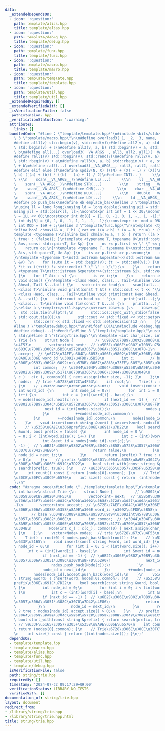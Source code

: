 ```yaml
---
data:
  _extendedDependsOn:
  - icon: ':question:'
    path: template/alias.hpp
    title: template/alias.hpp
  - icon: ':question:'
    path: template/debug.hpp
    title: template/debug.hpp
  - icon: ':question:'
    path: template/func.hpp
    title: template/func.hpp
  - icon: ':question:'
    path: template/macro.hpp
    title: template/macro.hpp
  - icon: ':question:'
    path: template/template.hpp
    title: template/template.hpp
  - icon: ':question:'
    path: template/util.hpp
    title: template/util.hpp
  _extendedRequiredBy: []
  _extendedVerifiedWith: []
  _isVerificationFailed: false
  _pathExtension: hpp
  _verificationStatusIcon: ':warning:'
  attributes:
    links: []
  bundledCode: "#line 2 \"template/template.hpp\"\n#include <bits/stdc++.h>\n#line\
    \ 3 \"template/macro.hpp\"\n\n#define overload3(_1, _2, _3, name, ...) name\n\
    #define all1(v) std::begin(v), std::end(v)\n#define all2(v, a) std::begin(v),\
    \ std::begin(v) + a\n#define all3(v, a, b) std::begin(v) + a, std::begin(v) +\
    \ b\n#define all(...) overload3(__VA_ARGS__, all3, all2, all1)(__VA_ARGS__)\n\
    #define rall1(v) std::rbegin(v), std::rend(v)\n#define rall2(v, a) std::rbegin(v),\
    \ std::rbegin(v) + a\n#define rall3(v, a, b) std::rbegin(v) + a, std::rbegin(v)\
    \ + b\n#define rall(...) overload3(__VA_ARGS__, rall3, rall2, rall1)(__VA_ARGS__)\n\
    #define elif else if\n#define updiv(N, X) (((N) + (X) - 1) / (X))\n#define sigma(a,\
    \ b) (((a) + (b)) * ((b) - (a) + 1) / 2)\n#define INT(...)     \\\n    int __VA_ARGS__;\
    \ \\\n    scan(__VA_ARGS__)\n#define LL(...)     \\\n    ll __VA_ARGS__; \\\n\
    \    scan(__VA_ARGS__)\n#define STR(...)        \\\n    string __VA_ARGS__; \\\
    \n    scan(__VA_ARGS__)\n#define CHR(...)      \\\n    char __VA_ARGS__; \\\n\
    \    scan(__VA_ARGS__)\n#define DOU(...)        \\\n    double __VA_ARGS__; \\\
    \n    scan(__VA_ARGS__)\n#define LD(...)     \\\n    ld __VA_ARGS__; \\\n    scan(__VA_ARGS__)\n\
    #define pb push_back\n#define eb emplace_back\n#line 3 \"template/alias.hpp\"\n\
    \nusing ll = long long;\nusing ld = long double;\nusing pii = std::pair<int, int>;\n\
    using pll = std::pair<ll, ll>;\nconstexpr int inf = 1 << 30;\nconstexpr ll INF\
    \ = 1LL << 60;\nconstexpr int dx[8] = {1, 0, -1, 0, 1, -1, 1, -1};\nconstexpr\
    \ int dy[8] = {0, 1, 0, -1, 1, 1, -1, -1};\nconstexpr int mod = 998244353;\nconstexpr\
    \ int MOD = 1e9 + 7;\n#line 3 \"template/func.hpp\"\n\ntemplate <typename T>\n\
    inline bool chmax(T& a, T b) { return ((a < b) ? (a = b, true) : (false)); }\n\
    template <typename T>\ninline bool chmin(T& a, T b) { return ((a > b) ? (a = b,\
    \ true) : (false)); }\ntemplate <typename T, typename U>\nstd::ostream &operator<<(std::ostream\
    \ &os, const std::pair<T, U> &p) {\n    os << p.first << \" \" << p.second;\n\
    \    return os;\n}\ntemplate <typename T, typename U>\nstd::istream &operator>>(std::istream\
    \ &is, std::pair<T, U> &p) {\n    is >> p.first >> p.second;\n    return is;\n\
    }\ntemplate <typename T>\nstd::ostream &operator<<(std::ostream &os, const std::vector<T>\
    \ &v) {\n    for (auto it = std::begin(v); it != std::end(v);) {\n        os <<\
    \ *it << ((++it) != std::end(v) ? \" \" : \"\");\n    }\n    return os;\n}\ntemplate\
    \ <typename T>\nstd::istream &operator>>(std::istream &is, std::vector<T> &v)\
    \ {\n    for (T &in : v) {\n        is >> in;\n    }\n    return is;\n}\ninline\
    \ void scan() {}\ntemplate <class Head, class... Tail>\ninline void scan(Head\
    \ &head, Tail &...tail) {\n    std::cin >> head;\n    scan(tail...);\n}\ntemplate\
    \ <class T>\ninline void print(const T &t) { std::cout << t << '\\n'; }\ntemplate\
    \ <class Head, class... Tail>\ninline void print(const Head &head, const Tail\
    \ &...tail) {\n    std::cout << head << ' ';\n    print(tail...);\n}\ntemplate\
    \ <class... T>\ninline void fin(const T &...a) {\n    print(a...);\n    exit(0);\n\
    }\n#line 3 \"template/util.hpp\"\n\nstruct IOSetup {\n    IOSetup() {\n      \
    \  std::cin.tie(nullptr);\n        std::ios::sync_with_stdio(false);\n       \
    \ std::cout.tie(0);\n        std::cout << std::fixed << std::setprecision(12);\n\
    \        std::cerr << std::fixed << std::setprecision(12);\n    }\n} IOSetup;\n\
    #line 3 \"template/debug.hpp\"\n\n#ifdef LOCAL\n#include <debug.hpp>\n#else\n\
    #define debug(...)\n#endif\n#line 8 \"template/template.hpp\"\nusing namespace\
    \ std;\n#line 3 \"string/trie.hpp\"\n\ntemplate <int char_size, int base>\nstruct\
    \ Trie {\n    struct Node {          // \u9802\u70B9\u3092\u8868\u3059\u69CB\u9020\
    \u4F53\n        vector<int> next;  // \u5B50\u306E\u9802\u70B9\u756A\u53F7\u3092\
    \u683C\u7D0D\u3002\u5B58\u5728\u3057\u306A\u3051\u308C\u3070-1\n        vector<int>\
    \ accept;  // \u672B\u7AEF\u304C\u3053\u306E\u9802\u70B9\u306B\u306A\u308B\u5358\
    \u8A9E\u306E word_id \u3092\u4FDD\u5B58\n        int c;       // base \u304B\u3089\
    \u306E\u9593\u9694\u3092int\u578B\u3067\u8868\u73FE\u3057\u305F\u3082\u306E\n\
    \        int common;  // \u3044\u304F\u3064\u306E\u5358\u8A9E\u304C\u3053\u306E\
    \u9802\u70B9\u3092\u5171\u6709\u3057\u3066\u3044\u308B\u304B\n        Node(int\
    \ c_) : c(c_), common(0) { next.assign(char_size, -1); }\n    };\n    vector<Node>\
    \ nodes;  // trie \u6728\u672C\u4F53\n    int root;\n    Trie() : root(0) { nodes.push_back(Node(root));\
    \ }\n    // \u5358\u8A9E\u306E\u633F\u5165\n    void insert(const string &word,\
    \ int word_id) {\n        int node_id = 0;\n        for (int i = 0; i < (int)word.size();\
    \ i++) {\n            int c = (int)(word[i] - base);\n            int &next_id\
    \ = nodes[node_id].next[c];\n            if (next_id == -1) {  // \u6B21\u306E\
    \u9802\u70B9\u304C\u5B58\u5728\u3057\u306A\u3051\u308C\u3070\u8FFD\u52A0\n   \
    \             next_id = (int)nodes.size();\n                nodes.push_back(Node(c));\n\
    \            }\n            ++nodes[node_id].common;\n            node_id = next_id;\n\
    \        }\n        ++nodes[node_id].common;\n        nodes[node_id].accept.push_back(word_id);\n\
    \    }\n    void insert(const string &word) { insert(word, nodes[0].common); }\n\
    \    // \u5358\u8A9E\u3068prefix\u306E\u691C\u7D22\n    bool search(const string\
    \ &word, bool prefix = false) {\n        int node_id = 0;\n        for (int i\
    \ = 0; i < (int)word.size(); i++) {\n            int c = (int)(word[i] - base);\n\
    \            int &next_id = nodes[node_id].next[c];\n            if (next_id ==\
    \ -1) {  // \u6B21\u306E\u9802\u70B9\u304C\u5B58\u5728\u3057\u306A\u3051\u308C\
    \u3070\u7D42\u4E86\n                return false;\n            }\n           \
    \ node_id = next_id;\n        }\n        return (prefix) ? true : nodes[node_id].accept.size()\
    \ > 0;\n    }\n    // prefix \u3092\u6301\u3064\u5358\u8A9E\u304C\u5B58\u5728\u3059\
    \u308B\u304B\u306E\u691C\u7D22\n    bool start_with(const string &prefix) { return\
    \ search(prefix, true); }\n    // \u633F\u5165\u3057\u305F\u5358\u8A9E\u306E\u6570\
    \n    int count() const { return (nodes[0].common); }\n    // Trie\u6728\u306E\
    \u30CE\u30FC\u30C9\u6570\n    int size() const { return ((int)nodes.size()); }\n\
    };\n"
  code: "#pragma once\n#include \"../template/template.hpp\"\n\ntemplate <int char_size,\
    \ int base>\nstruct Trie {\n    struct Node {          // \u9802\u70B9\u3092\u8868\
    \u3059\u69CB\u9020\u4F53\n        vector<int> next;  // \u5B50\u306E\u9802\u70B9\
    \u756A\u53F7\u3092\u683C\u7D0D\u3002\u5B58\u5728\u3057\u306A\u3051\u308C\u3070\
    -1\n        vector<int> accept;  // \u672B\u7AEF\u304C\u3053\u306E\u9802\u70B9\
    \u306B\u306A\u308B\u5358\u8A9E\u306E word_id \u3092\u4FDD\u5B58\n        int c;\
    \       // base \u304B\u3089\u306E\u9593\u9694\u3092int\u578B\u3067\u8868\u73FE\
    \u3057\u305F\u3082\u306E\n        int common;  // \u3044\u304F\u3064\u306E\u5358\
    \u8A9E\u304C\u3053\u306E\u9802\u70B9\u3092\u5171\u6709\u3057\u3066\u3044\u308B\
    \u304B\n        Node(int c_) : c(c_), common(0) { next.assign(char_size, -1);\
    \ }\n    };\n    vector<Node> nodes;  // trie \u6728\u672C\u4F53\n    int root;\n\
    \    Trie() : root(0) { nodes.push_back(Node(root)); }\n    // \u5358\u8A9E\u306E\
    \u633F\u5165\n    void insert(const string &word, int word_id) {\n        int\
    \ node_id = 0;\n        for (int i = 0; i < (int)word.size(); i++) {\n       \
    \     int c = (int)(word[i] - base);\n            int &next_id = nodes[node_id].next[c];\n\
    \            if (next_id == -1) {  // \u6B21\u306E\u9802\u70B9\u304C\u5B58\u5728\
    \u3057\u306A\u3051\u308C\u3070\u8FFD\u52A0\n                next_id = (int)nodes.size();\n\
    \                nodes.push_back(Node(c));\n            }\n            ++nodes[node_id].common;\n\
    \            node_id = next_id;\n        }\n        ++nodes[node_id].common;\n\
    \        nodes[node_id].accept.push_back(word_id);\n    }\n    void insert(const\
    \ string &word) { insert(word, nodes[0].common); }\n    // \u5358\u8A9E\u3068\
    prefix\u306E\u691C\u7D22\n    bool search(const string &word, bool prefix = false)\
    \ {\n        int node_id = 0;\n        for (int i = 0; i < (int)word.size(); i++)\
    \ {\n            int c = (int)(word[i] - base);\n            int &next_id = nodes[node_id].next[c];\n\
    \            if (next_id == -1) {  // \u6B21\u306E\u9802\u70B9\u304C\u5B58\u5728\
    \u3057\u306A\u3051\u308C\u3070\u7D42\u4E86\n                return false;\n  \
    \          }\n            node_id = next_id;\n        }\n        return (prefix)\
    \ ? true : nodes[node_id].accept.size() > 0;\n    }\n    // prefix \u3092\u6301\
    \u3064\u5358\u8A9E\u304C\u5B58\u5728\u3059\u308B\u304B\u306E\u691C\u7D22\n   \
    \ bool start_with(const string &prefix) { return search(prefix, true); }\n   \
    \ // \u633F\u5165\u3057\u305F\u5358\u8A9E\u306E\u6570\n    int count() const {\
    \ return (nodes[0].common); }\n    // Trie\u6728\u306E\u30CE\u30FC\u30C9\u6570\
    \n    int size() const { return ((int)nodes.size()); }\n};"
  dependsOn:
  - template/template.hpp
  - template/macro.hpp
  - template/alias.hpp
  - template/func.hpp
  - template/util.hpp
  - template/debug.hpp
  isVerificationFile: false
  path: string/trie.hpp
  requiredBy: []
  timestamp: '2024-07-12 09:17:29+09:00'
  verificationStatus: LIBRARY_NO_TESTS
  verifiedWith: []
documentation_of: string/trie.hpp
layout: document
redirect_from:
- /library/string/trie.hpp
- /library/string/trie.hpp.html
title: string/trie.hpp
---
```

